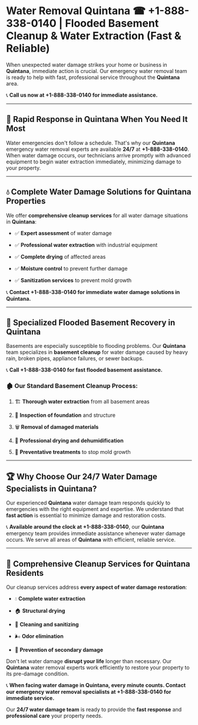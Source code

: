 # Water Removal Quintana ☎ +1-888-338-0140 | Flooded Basement Cleanup & Water Extraction (Fast & Reliable)

When unexpected water damage strikes your home or business in **Quintana**, immediate action is crucial. Our emergency water removal team is ready to help with fast, professional service throughout the **Quintana** area. 

📞 **Call us now at +1-888-338-0140 for immediate assistance.**
---
## 🚀 Rapid Response in Quintana When You Need It Most
Water emergencies don't follow a schedule. That's why our **Quintana** emergency water removal experts are available **24/7** at **+1-888-338-0140**. When water damage occurs, our technicians arrive promptly with advanced equipment to begin water extraction immediately, minimizing damage to your property.
---
## 💧 Complete Water Damage Solutions for Quintana Properties
We offer **comprehensive cleanup services** for all water damage situations in **Quintana**:
- ✅ **Expert assessment** of water damage  
- ✅ **Professional water extraction** with industrial equipment  
- ✅ **Complete drying** of affected areas  
- ✅ **Moisture control** to prevent further damage  
- ✅ **Sanitization services** to prevent mold growth  
📞 **Contact +1-888-338-0140 for immediate water damage solutions in Quintana.**
---
## 🌊 Specialized Flooded Basement Recovery in Quintana
Basements are especially susceptible to flooding problems. Our **Quintana** team specializes in **basement cleanup** for water damage caused by heavy rain, broken pipes, appliance failures, or sewer backups. 
📞 **Call +1-888-338-0140 for fast flooded basement assistance.**
### 🏚️ Our Standard Basement Cleanup Process:
1. 🏗️ **Thorough water extraction** from all basement areas  
2. 🔎 **Inspection of foundation** and structure  
3. 🗑️ **Removal of damaged materials**  
4. 💨 **Professional drying and dehumidification**  
5. 🚫 **Preventative treatments** to stop mold growth  
---
## 🏆 Why Choose Our 24/7 Water Damage Specialists in Quintana?
Our experienced **Quintana** water damage team responds quickly to emergencies with the right equipment and expertise. We understand that **fast action** is essential to minimize damage and restoration costs.
📞 **Available around the clock at +1-888-338-0140**, our **Quintana** emergency team provides immediate assistance whenever water damage occurs. We serve all areas of **Quintana** with efficient, reliable service.
---
## 🧹 Comprehensive Cleanup Services for Quintana Residents
Our cleanup services address **every aspect of water damage restoration**:
- 💧 **Complete water extraction**  
- 🏠 **Structural drying**  
- 🧼 **Cleaning and sanitizing**  
- 🌬️ **Odor elimination**  
- 🚫 **Prevention of secondary damage**  
Don't let water damage **disrupt your life** longer than necessary. Our **Quintana** water removal experts work efficiently to restore your property to its pre-damage condition.
📞 **When facing water damage in Quintana, every minute counts. Contact our emergency water removal specialists at +1-888-338-0140 for immediate service.**
Our **24/7 water damage team** is ready to provide the **fast response** and **professional care** your property needs.
